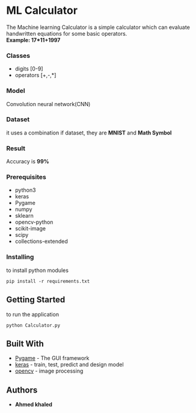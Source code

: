 # ML Calculator

The Machine learning Calculator is a simple calculator which can evaluate handwritten equations for some basic operators.<br>
**Example: 17*11+1997** 
### Classes
* digits [0-9]
* operators [+,-,*]

### Model
Convolution neural network(CNN) 

### Dataset
it uses a combination if dataset, they are **MNIST** and **Math Symbol**

### Result
Accuracy is **99%**


### Prerequisites

* python3
* keras
* Pygame
* numpy
* sklearn
* opencv-python
* scikit-image
* scipy
* collections-extended


### Installing

to install python modules 

```
pip install -r requirements.txt   
```

## Getting Started

to run the application
```
python Calculator.py 
```

## Built With

* [Pygame](https://www.pygame.org/docs/) - The GUI framework
* [keras](http://keras.io/) - train, test, predict and design model 
* [opencv](https://docs.opencv.org/master/) - image processing



## Authors

* **Ahmed khaled** 
